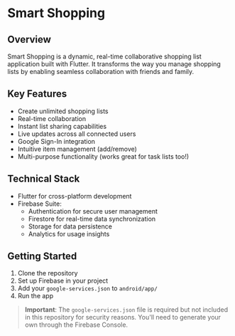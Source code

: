 # Smart Shopping

## Overview

Smart Shopping is a dynamic, real-time collaborative shopping list application built with Flutter. It transforms the way you manage shopping lists by enabling seamless collaboration with friends and family.

## Key Features

- Create unlimited shopping lists
- Real-time collaboration
- Instant list sharing capabilities
- Live updates across all connected users
- Google Sign-In integration
- Intuitive item management (add/remove)
- Multi-purpose functionality (works great for task lists too!)

## Technical Stack

- Flutter for cross-platform development
- Firebase Suite:
  - Authentication for secure user management
  - Firestore for real-time data synchronization
  - Storage for data persistence
  - Analytics for usage insights

## Getting Started

1. Clone the repository
2. Set up Firebase in your project
3. Add your `google-services.json` to `android/app/`
4. Run the app

> **Important**: The `google-services.json` file is required but not included in this repository for security reasons. You'll need to generate your own through the Firebase Console.
